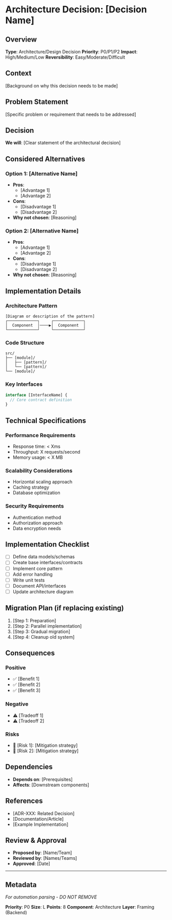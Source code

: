 # Architecture Decision: [Decision Name]

## Overview
**Type**: Architecture/Design Decision
**Priority**: P0/P1/P2
**Impact**: High/Medium/Low
**Reversibility**: Easy/Moderate/Difficult

## Context
[Background on why this decision needs to be made]

## Problem Statement
[Specific problem or requirement that needs to be addressed]

## Decision
**We will**: [Clear statement of the architectural decision]

## Considered Alternatives

### Option 1: [Alternative Name]
- **Pros**: 
  - [Advantage 1]
  - [Advantage 2]
- **Cons**:
  - [Disadvantage 1]
  - [Disadvantage 2]
- **Why not chosen**: [Reasoning]

### Option 2: [Alternative Name]
- **Pros**: 
  - [Advantage 1]
  - [Advantage 2]
- **Cons**:
  - [Disadvantage 1]
  - [Disadvantage 2]
- **Why not chosen**: [Reasoning]

## Implementation Details

### Architecture Pattern
```
[Diagram or description of the pattern]
┌─────────────┐     ┌─────────────┐
│  Component  │────▶│  Component  │
└─────────────┘     └─────────────┘
```

### Code Structure
```
src/
├── [module]/
│   ├── [pattern]/
│   └── [pattern]/
└── [module]/
```

### Key Interfaces
```typescript
interface [InterfaceName] {
  // Core contract definition
}
```

## Technical Specifications

### Performance Requirements
- Response time: < Xms
- Throughput: X requests/second
- Memory usage: < X MB

### Scalability Considerations
- Horizontal scaling approach
- Caching strategy
- Database optimization

### Security Requirements
- Authentication method
- Authorization approach
- Data encryption needs

## Implementation Checklist
- [ ] Define data models/schemas
- [ ] Create base interfaces/contracts
- [ ] Implement core pattern
- [ ] Add error handling
- [ ] Write unit tests
- [ ] Document API/interfaces
- [ ] Update architecture diagram

## Migration Plan (if replacing existing)
1. [Step 1: Preparation]
2. [Step 2: Parallel implementation]
3. [Step 3: Gradual migration]
4. [Step 4: Cleanup old system]

## Consequences

### Positive
- ✅ [Benefit 1]
- ✅ [Benefit 2]
- ✅ [Benefit 3]

### Negative
- ⚠️ [Tradeoff 1]
- ⚠️ [Tradeoff 2]

### Risks
- 🚨 [Risk 1]: [Mitigation strategy]
- 🚨 [Risk 2]: [Mitigation strategy]

## Dependencies
- **Depends on**: [Prerequisites]
- **Affects**: [Downstream components]

## References
- [ADR-XXX: Related Decision]
- [Documentation/Article]
- [Example Implementation]

## Review & Approval
- **Proposed by**: [Name/Team]
- **Reviewed by**: [Names/Teams]
- **Approved**: [Date]

---

## Metadata
*For automation parsing - DO NOT REMOVE*

**Priority**: P0
**Size**: L
**Points**: 8
**Component**: Architecture
**Layer**: Framing (Backend)